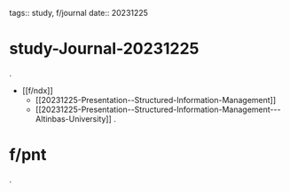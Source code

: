 tags:: study, f/journal
date:: 20231225

# study-Journal-20231225
.
- [[f/ndx]]
  - [[20231225-Presentation--Structured-Information-Management]]
  - [[20231225-Presentation--Structured-Information-Management---Altinbas-University]]
.
# f/pnt
.
